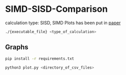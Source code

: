 # SIMD-SISD-Comparison
calculation type: SISD, SIMD
Plots has been put in [paper](SISD_SIMD_comparison.pdf)

````bash 
./{executable_file} <type_of_calculation>
````

## Graphs

````bash
pip install -r requirements.txt
````

````bash
python3 plot.py <directory_of_csv_files>
````


